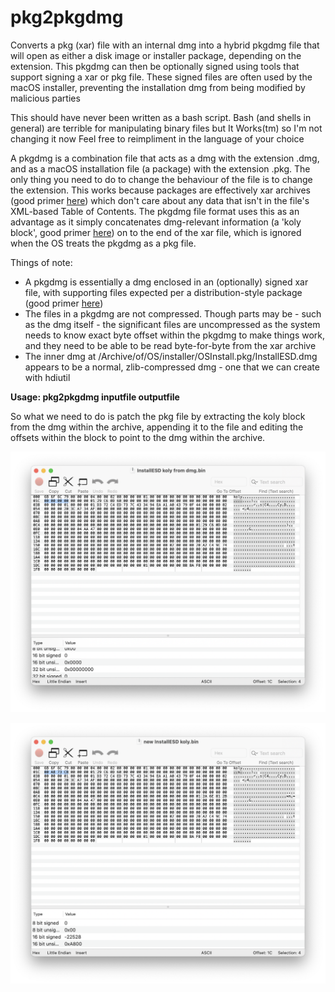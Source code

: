 # pkg2pkgdmg

Converts a pkg (xar) file with an internal dmg into a hybrid pkgdmg file that will open as either a disk image or installer package, depending on the extension. This pkgdmg can then be optionally signed using tools that support signing a xar or pkg file. These signed files are often used by the macOS installer, preventing the installation dmg from being modified by malicious parties

This should have never been written as a bash script. Bash (and shells in general) are terrible for manipulating binary files but It Works(tm) so I'm not changing it now Feel free to reimpliment in the language of your choice

A pkgdmg is a combination file that acts as a dmg with the extension .dmg, and as a macOS installation file (a package) with the extension .pkg. The only thing you need to do to change the behaviour of the file is to change the extension. This works because packages are effectively xar archives (good primer [here](https://github.com/mackyle/xar/wiki/xarformat)) which don't care about any data that isn't in the file's XML-based Table of Contents. The pkgdmg file format uses this as an advantage as it simply concatenates dmg-relevant information (a 'koly block', good primer [here](http://newosxbook.com/DMG.html)) on to the end of the xar file, which is ignored when the OS treats the pkgdmg as a pkg file.

Things of note:

- A pkgdmg is essentially a dmg enclosed in an (optionally) signed xar file, with supporting files expected per a distribution-style package (good primer [here](http://s.sudre.free.fr/Stuff/Ivanhoe/FLAT.html))
- The files in a pkgdmg are not compressed. Though parts may be - such as the dmg itself - the significant files are uncompressed as the system needs to know exact byte offset within the pkgdmg to make things work, and they need to be able to be read byte-for-byte from the xar archive
- The inner dmg at /Archive/of/OS/installer/OSInstall.pkg/InstallESD.dmg appears to be a normal, zlib-compressed dmg - one that we can create with hdiutil

**Usage: pkg2pkgdmg inputfile outputfile**

So what we need to do is patch the pkg file by extracting the koly block from the dmg within the archive, appending it to the file and editing the offsets within the block to point to the dmg within the archive.

![](https://github.com/toru173/pkg2pkgdmg/blob/main/InstallESD%20koly%20block.png)

![](https://github.com/toru173/pkg2pkgdmg/blob/main/New%20InstallESD%20koly%20block.png)
